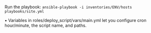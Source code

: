 Run the playbook:
	`ansible-playbook -i inventories/ENV/hosts playbooks/site.yml`

• Variables in roles/deploy_script/vars/main.yml let you configure cron hour/minute, the script name, and paths.

